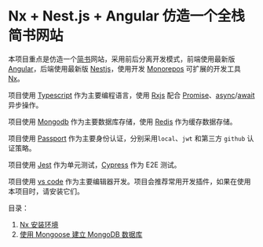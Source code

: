 # Nx + Nest.js + Angular 仿造一个全栈简书网站

本项目重点是仿造一个[简书](https://www.jianshu.com)网站，采用前后分离开发模式，前端使用最新版 [Angular](https://github.com/angular/angular)，后端使用最新版 [Nestjs](https://github.com/nestjs/nest)，使用开发 [Monorepos](https://trunkbaseddevelopment.com/monorepos/) 可扩展的开发工具 [Nx](https://github.com/nrwl/nx)。

项目使用 [Typescript](https://github.com/Microsoft/TypeScript) 作为主要编程语言，使用 [Rxjs](https://github.com/ReactiveX/rxjs) 配合 [Promise](https://developer.mozilla.org/zh-CN/docs/Web/JavaScript/Reference/Global_Objects/Promise)、[async](https://developer.mozilla.org/zh-CN/docs/Web/JavaScript/Reference/Statements/async_function)/[await](https://developer.mozilla.org/zh-CN/docs/Web/JavaScript/Reference/Operators/await) 异步操作。

项目使用 [Mongodb](https://www.mongodb.com) 作为主要数据库存储，使用 [Redis](https://redis.io) 作为缓存数据存储。

项目使用 [Passport](https://github.com/jaredhanson/passport) 作为主要身份认证，分别采用`local`、`jwt` 和第三方 `github` 认证策略。

项目使用 [Jest](https://github.com/facebook/jest) 作为单元测试，[Cypress](https://github.com/cypress-io/cypress) 作为 E2E 测试。

项目使用 [vs code](https://github.com/Microsoft/vscode) 作为主要编辑器开发。项目会推荐常用开发插件，如果在使用本项目时，请安装它们。

目录：

1. [Nx 安装环境](post/1.1-Nx安装环境.md)
2. [使用 Mongoose 建立 MongoDB 数据库](post/使用Mongoose建立MongoDB数据库.md)
